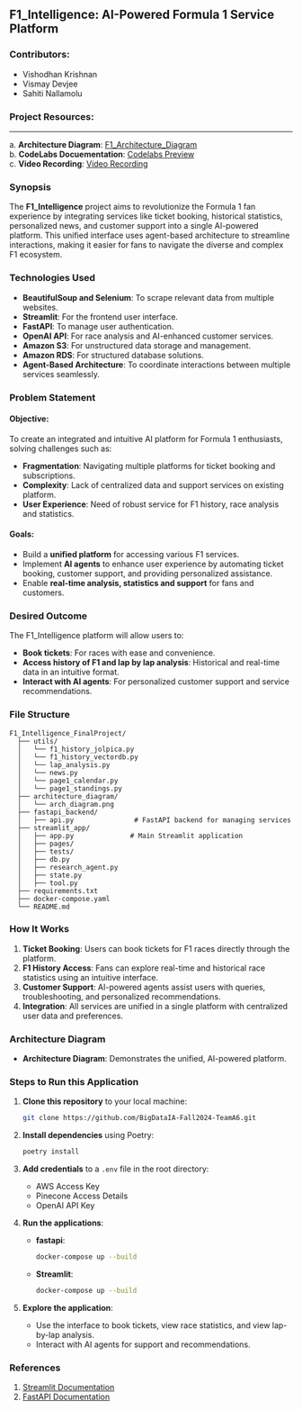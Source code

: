 ## **F1\_Intelligence: AI-Powered Formula 1 Service Platform**

### **Contributors**:

- Vishodhan Krishnan
- Vismay Devjee
- Sahiti Nallamolu

### **Project Resources**:

---

a. **Architecture Diagram**: [F1\_Architecture\_Diagram](https://github.com/user-attachments/assets/c0fdedcc-5723-4c3b-b5e1-7f2c5021be45)\
b. **CodeLabs Docuementation**: [Codelabs Preview](https://codelabs-preview.appspot.com/?file_id=1t_GZmwSyKnDMAxhKAaY9cRZL4CEPNU9gTiNYkzEAi7o/#2)\
c. **Video Recording**: [Video Recording](https://northeastern.zoom.us/rec/share/teRm01lwb_YqW1MNqz4k4j1kjuFceopDvdC24ALmXLAkKH1e6bLjJCNYZ5iF5BNp.j0p14wd0cYALbO52)

### **Synopsis**

The **F1\_Intelligence** project aims to revolutionize the Formula 1 fan experience by integrating services like ticket booking, historical statistics, personalized news, and customer support into a single AI-powered platform. This unified interface uses agent-based architecture to streamline interactions, making it easier for fans to navigate the diverse and complex F1 ecosystem.

### **Technologies Used**

- **BeautifulSoup and Selenium**: To scrape relevant data from multiple websites.
- **Streamlit**: For the frontend user interface.
- **FastAPI**: To manage user authentication.
- **OpenAI API**: For race analysis and AI-enhanced customer services.
- **Amazon S3**: For unstructured data storage and management.
- **Amazon RDS**: For structured database solutions.
- **Agent-Based Architecture**: To coordinate interactions between multiple services seamlessly.

### **Problem Statement**

#### Objective:

To create an integrated and intuitive AI platform for Formula 1 enthusiasts, solving challenges such as:

- **Fragmentation**: Navigating multiple platforms for ticket booking and subscriptions.
- **Complexity**: Lack of centralized data and support services on existing platform.
- **User Experience**: Need of robust service for F1 history, race analysis and statistics.

#### Goals:

- Build a **unified platform** for accessing various F1 services.
- Implement **AI agents** to enhance user experience by automating ticket booking, customer support, and providing personalized assistance.
- Enable **real-time analysis, statistics and support** for fans and customers.

### **Desired Outcome**

The F1\_Intelligence platform will allow users to:

- **Book tickets**: For races with ease and convenience.
- **Access history of F1 and lap by lap analysis**: Historical and real-time data in an intuitive format.
- **Interact with AI agents**: For personalized customer support and service recommendations.

### **File Structure**

```plaintext
F1_Intelligence_FinalProject/
  ├── utils/
  │   └── f1_history_jolpica.py
  │   └── f1_history_vectordb.py
  │   └── lap_analysis.py
  │   └── news.py
  │   └── page1_calendar.py
  │   └── page1_standings.py
  ├── architecture_diagram/
  │   └── arch_diagram.png
  ├── fastapi_backend/
  │   ├── api.py               # FastAPI backend for managing services
  ├── streamlit_app/
  │   ├── app.py              # Main Streamlit application
  │   ├── pages/
  │   ├── tests/
  │   ├── db.py
  │   ├── research_agent.py
  │   ├── state.py
  │   ├── tool.py
  ├── requirements.txt                 
  ├── docker-compose.yaml              
  └── README.md                   
```

### **How It Works**

1. **Ticket Booking**: Users can book tickets for F1 races directly through the platform.
2. **F1 History Access**: Fans can explore real-time and historical race statistics using an intuitive interface.
3. **Customer Support**: AI-powered agents assist users with queries, troubleshooting, and personalized recommendations.
4. **Integration**: All services are unified in a single platform with centralized user data and preferences.

### **Architecture Diagram**

- **Architecture Diagram**: Demonstrates the unified, AI-powered platform.

### **Steps to Run this Application**

1. **Clone this repository** to your local machine:

   ```bash
   git clone https://github.com/BigDataIA-Fall2024-TeamA6.git
   ```

2. **Install dependencies** using Poetry:

   ```bash
   poetry install
   ```

3. **Add credentials** to a `.env` file in the root directory:

   - AWS Access Key
   - Pinecone Access Details
   - OpenAI API Key

4. **Run the applications**:

   - **fastapi**:

     ```bash
     docker-compose up --build
     ```

   - **Streamlit**:

     ```bash
     docker-compose up --build
     ```

5. **Explore the application**:

   - Use the interface to book tickets, view race statistics, and view lap-by-lap analysis.
   - Interact with AI agents for support and recommendations.

### **References**

1. [Streamlit Documentation](https://docs.streamlit.io/)
2. [FastAPI Documentation](https://fastapi.tiangolo.com/)

